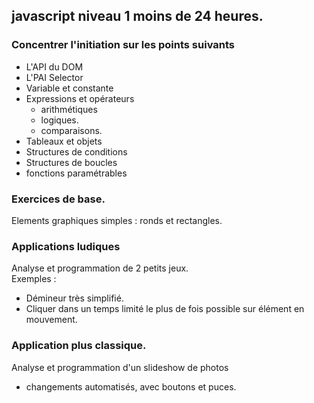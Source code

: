 ## javascript niveau 1 moins de 24 heures.
### Concentrer l'initiation sur les points suivants
- L'API du DOM
- L'PAI Selector
- Variable et constante
- Expressions et opérateurs
    - arithmétiques
    - logiques.
    - comparaisons.
- Tableaux et objets
- Structures de conditions
- Structures de boucles
- fonctions paramétrables
### Exercices de base.
Elements graphiques simples : ronds et rectangles.
### Applications ludiques
Analyse et programmation de 2 petits jeux.  
Exemples :    
- Démineur très simplifié.
- Cliquer dans un temps limité le plus de fois possible sur élément en mouvement.
### Application plus classique.
Analyse et programmation d'un slideshow de photos
- changements automatisés, avec boutons et puces.



